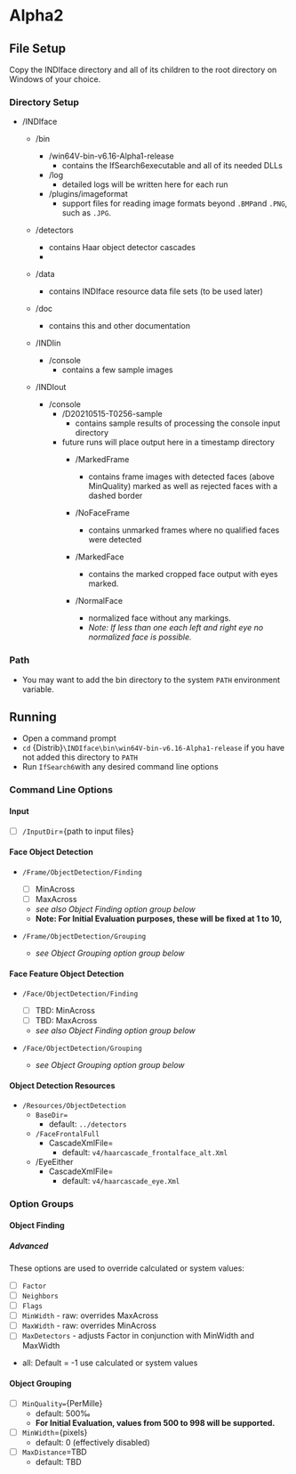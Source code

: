 # Alpha2

## File Setup

Copy the INDIface directory and all of its children to the root directory on Windows of your choice.

### Directory Setup

* /INDIface
  * /bin
    * /win64V-bin-v6.16-Alpha1-release
      * contains the IfSearch6executable and all of its needed DLLs
    * /log
      * detailed logs will be written here for each run
    * /plugins/imageformat
      * support files for reading image formats beyond `.BMP`and `.PNG`, such as `.JPG`.
    
  * /detectors
    * contains Haar object detector cascades
    * 
    
  * /data

    * contains INDIface resource data file sets (to be used later)

  * /doc
    * contains this and other documentation
  * /INDIin
    * /console
      * contains a few sample images
  * /INDIout
    * /console
      * /D20210515-T0256-sample
        * contains sample results of processing the console input directory
      * future runs will place output here in a timestamp directory
        * /MarkedFrame
          * contains frame images with detected faces (above MinQuality) marked as well as rejected faces with a dashed border
        * /NoFaceFrame
          * contains unmarked frames where no qualified faces were detected

        * /MarkedFace
          * contains the marked cropped face output with eyes marked. 
        * /NormalFace
          * normalized face without any markings.
          * _Note: If less than one each left and right eye no normalized face is possible._

### Path

* You may want to add the bin directory to the system `PATH` environment variable.

## Running
* Open a command prompt
* `cd` \{Distrib}`\INDIface\bin\win64V-bin-v6.16-Alpha1-release` if you have not added this directory to `PATH`
* Run `IfSearch6`with any desired command line options

### Command Line Options

#### Input

* [ ] `/InputDir`={path to input files}



#### Face Object Detection

* `/Frame/ObjectDetection/Finding`
  * [ ] MinAcross
  * [ ] MaxAcross
  * _see also Object Finding option group below_
  * **Note: For Initial Evaluation purposes, these will be fixed at 1 to 10,**
  
* `/Frame/ObjectDetection/Grouping`
  * _see Object Grouping option group below_

#### Face Feature Object Detection

* `/Face/ObjectDetection/Finding`
  * [ ] TBD: MinAcross
  * [ ] TBD: MaxAcross
  * _see also Object Finding option group below_

* `/Face/ObjectDetection/Grouping`
  * _see Object Grouping option group below_
#### Object Detection Resources

* `/Resources/ObjectDetection`
  * `BaseDir=` 
    * default: `../detectors`
  * `/FaceFrontalFull`
    * CascadeXmlFile=
      * default: `v4/haarcascade_frontalface_alt.Xml`
  * /EyeEither
    * CascadeXmlFile=
      * default: `v4/haarcascade_eye.Xml`

### Option Groups

#### Object Finding

##### Advanced
These options are used to override calculated or system values:
  * [ ] `Factor`
  * [ ] `Neighbors`
  * [ ]  `Flags`
  * [ ] `MinWidth` - raw: overrides MaxAcross
  * [ ] `MaxWidth` - raw: overrides MinAcross
  * [ ] `MaxDetectors` - adjusts Factor in conjunction with MinWidth and MaxWidth
* all: Default = -1 use calculated or system values

#### Object Grouping

  * [ ] `MinQuality=`{PerMille}
    * default: 500&permil;
    * **For Initial Evaluation, values from 500 to 998 will be supported.**
  * [ ] `MinWidth`={pixels}
    * default: 0 (effectively disabled)
  * [ ] `MaxDistance`=TBD
    * default: TBD







